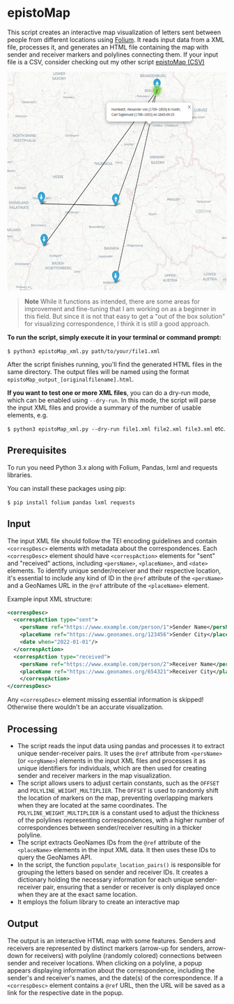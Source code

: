 # epistoMap

This script creates an interactive map visualization of letters sent between people from different locations using [Folium](https://python-visualization.github.io/folium/). It reads input data from a XML file, processes it, and generates an HTML file containing the map with sender and receiver markers and polylines connecting them. If your input file is a CSV, consider checking out my other script [epistoMap (CSV)](https://github.com/sgoettel/epistoMap_csv)

<img src="/image/epistomap_humboldt.png" alt="Output of the example XML, edition humboldt digital" width="600" height="500">

>**Note** While it functions as intended, there are some areas for improvement and fine-tuning that I am working on as a beginner in this field. But since it is not that easy to get a "out of the box solution" for visualizing correspondence, I think it is still a good approach.

**To run the script, simply execute it in your terminal or command prompt:**

`$ python3 epistoMap_xml.py path/to/your/file1.xml` 

After the script finishes running, you'll find the generated HTML files in the same directory. The output files will be named using the format `epistoMap_output_[originalfilename].html`.

**If you want to test one or more XML files**, you can do a dry-run mode, which can be enabled using `--dry-run`. In this mode, the script will parse the input XML files and provide a summary of the number of usable <correspDesc> elements, e.g.

`$ python3 epistoMap_xml.py --dry-run file1.xml file2.xml file3.xml` etc.

## Prerequisites

To run you need Python 3.x along with Folium, Pandas, lxml and requests libraries.

You can install these packages using pip:

`$ pip install folium pandas lxml requests` 

## Input


The input XML file should follow the TEI encoding guidelines and contain `<correspDesc>` elements with metadata about the correspondences. Each `<correspDesc>` element should have `<correspAction>` elements for "sent" and "received" actions, including `<persName>`, `<placeName>`, and `<date>` elements. To identify unique sender/receiver and their respective location, it's essential to include any kind of ID in the `@ref` attribute of the `<persName>` and a GeoNames URL in the `@ref` attribute of the `<placeName>` element.

Example input XML structure:

~~~xml
<correspDesc>
  <correspAction type="sent">
    <persName ref="https://www.example.com/person/1">Sender Name</persName>
    <placeName ref="https://www.geonames.org/123456">Sender City</placeName>
    <date when="2022-01-01"/>
  </correspAction>
  <correspAction type="received">
    <persName ref="https://www.example.com/person/2">Receiver Name</persName>
    <placeName ref="https://www.geonames.org/654321">Receiver City</placeName>
    </correspAction>
</correspDesc>
~~~

Any `<correspDesc>` element missing essential information is skipped! Otherwise there wouldn't be an accurate visualization.

## Processing

- The script reads the input data using pandas and processes it to extract unique sender-receiver pairs. It uses the `@ref` attribute from `<persName>` (or `<orgName>`) elements in the input XML files and processes it as unique identifiers for individuals, which are then used for creating sender and receiver markers in the map visualization.
- The script allows users to adjust certain constants, such as the `OFFSET` and `POLYLINE_WEIGHT_MULTIPLIER`. The `OFFSET` is used to randomly shift the location of markers on the map, preventing overlapping markers when they are located at the same coordinates. The `POLYLINE_WEIGHT_MULTIPLIER` is a constant used to adjust the thickness of the polylines representing correspondences, with a higher number of correspondences between sender/receiver resulting in a thicker polyline.
- The script extracts GeoNames IDs from the `@ref` attribute of the `<placeName>` elements in the input XML data. It then uses these IDs to query the GeoNames API.
- In the script, the function `populate_location_pairs()` is responsible for grouping the letters based on sender and receiver IDs. It creates a dictionary holding the necessary information for each unique sender-receiver pair, ensuring that a sender or receiver is only displayed once when they are at the exact same location.
- It employs the folium library to create an interactive map

## Output

The output is an interactive HTML map with some features. Senders and receivers are represented by distinct markers (arrow-up for senders, arrow-down for receivers) with polyline (randomly colored) connections between sender and receiver locations. When clicking on a polyline, a popup appears displaying information about the correspondence, including the sender's and receiver's names, and the date(s) of the correspondence. If a `<correspDesc>` element contains a `@ref` URL, then the URL will be saved as a link for the respective date in the popup.
